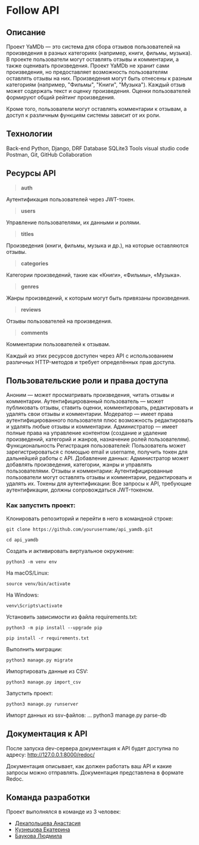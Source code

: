 # Follow API

## Описание

Проект YaMDb — это система для сбора отзывов пользователей на произведения в разных категориях (например, книги, фильмы, музыка). В проекте пользователи могут оставлять отзывы и комментарии, а также оценивать произведения.
Проект YaMDb не хранит сами произведения, но предоставляет возможность пользователям оставлять отзывы на них. Произведения могут быть отнесены к разным категориям (например, "Фильмы", "Книги", "Музыка"). Каждый отзыв может содержать текст и оценку произведения. Оценки пользователей формируют общий рейтинг произведения.

Кроме того, пользователи могут оставлять комментарии к отзывам, а доступ к различным функциям системы зависит от их роли.

## Технологии
 Back-end
  Python, Django, DRF
 Database
  SQLite3
 Tools
  visual studio code
  Postman, Git, GitHub
 Collaboration 

## Ресурсы API

>**auth**

Аутентификация пользователей через JWT-токен.

>**users**

Управление пользователями, их данными и ролями.

>**titles**

Произведения (книги, фильмы, музыка и др.), на которые оставляются отзывы.

>**categories**

Категории произведений, такие как «Книги», «Фильмы», «Музыка».

>**genres**

Жанры произведений, к которым могут быть привязаны произведения.

>**reviews**

Отзывы пользователей на произведения.

>**comments**

Комментарии пользователей к отзывам.


Каждый из этих ресурсов доступен через API с использованием различных HTTP-методов и требует определённых прав доступа.

## Пользовательские роли и права доступа

Аноним — может просматривать произведения, читать отзывы и комментарии.
Аутентифицированный пользователь — может публиковать отзывы, ставить оценки, комментировать, редактировать и удалять свои отзывы и комментарии.
Модератор — имеет права аутентифицированного пользователя плюс возможность редактировать и удалять любые отзывы и комментарии.
Администратор — имеет полные права на управление контентом (создание и удаление произведений, категорий и жанров, назначение ролей пользователям).
Функциональность
Регистрация пользователей: Пользователь может зарегистрироваться с помощью email и username, получить токен для дальнейшей работы с API.
Добавление данных: Администратор может добавлять произведения, категории, жанры и управлять пользователями.
Отзывы и комментарии: Аутентифицированные пользователи могут оставлять отзывы и комментарии, редактировать и удалять их.
Токены для аутентификации: Все запросы к API, требующие аутентификации, должны сопровождаться JWT-токеном.

### Как запустить проект:

Клонировать репозиторий и перейти в него в командной строке:

```
git clone https://github.com/yourusername/api_yamdb.git
```

```
cd api_yamdb
```

Cоздать и активировать виртуальное окружение:

```
python3 -m venv env
```
На macOS/Linux:
```
source venv/bin/activate
```
На Windows:
```
venv\Scripts\activate
```

Установить зависимости из файла requirements.txt:

```
python3 -m pip install --upgrade pip
```

```
pip install -r requirements.txt
```

Выполнить миграции:

```
python3 manage.py migrate
```

Импортировать данные из CSV:

```
python3 manage.py import_csv
```

Запустить проект:

```
python3 manage.py runserver
```

Импорт данных из ssv-файлов:
...
python3 manage.py parse-db

## Документация к API

После запуска dev-сервера документация к API будет доступна по адресу:
http://127.0.0.1:8000/redoc/

Документация описывает, как должен работать ваш API и какие запросы можно отправлять.
Документация представлена в формате Redoc.


## Команда разработки

Проект выполнялся в команде из 3 человек:

- [Декапольцева Анастасия](https://github.com/AnastasiaDeka)
- [Кузнецова Екатерина](https://github.com/kateschka)
- [Баукова Людмила](https://github.com/bauklu)

